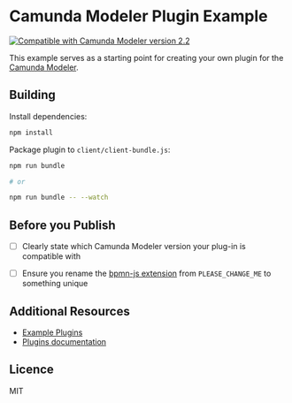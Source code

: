 # Camunda Modeler Plugin Example

[![Compatible with Camunda Modeler version 2.2](https://img.shields.io/badge/Camunda%20Modeler-2.2+-blue.svg)](https://github.com/camunda/camunda-modeler)


This example serves as a starting point for creating your own plugin for the [Camunda Modeler](https://github.com/camunda/camunda-modeler-plugin-example).


## Building

Install dependencies:

```sh
npm install
```

Package plugin to `client/client-bundle.js`:

```sh
npm run bundle

# or

npm run bundle -- --watch
```


## Before you Publish

* [ ] Clearly state which Camunda Modeler version your plug-in is compatible with
* [ ] Ensure you rename the [bpmn-js extension](./client/module.js#L43) from `PLEASE_CHANGE_ME` to something unique


## Additional Resources

* [Example Plugins](https://github.com/camunda/camunda-modeler-plugins)
* [Plugins documentation](https://github.com/camunda/camunda-modeler/tree/master/docs/plugins)


## Licence

MIT
